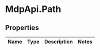 # MdpApi.Path

## Properties

Name | Type | Description | Notes
------------ | ------------- | ------------- | -------------


